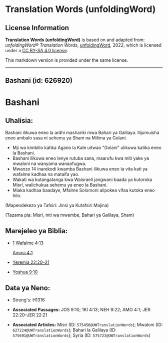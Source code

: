 # Translation Words (unfoldingWord)

## License Information

**Translation Words (unfoldingWord)** is based on and adapted from: _unfoldingWord® Translation Words_, [unfoldingWord](https://unfoldingword.org/utw), 2022, which is licensed under a [CC BY-SA 4.0 license](https://creativecommons.org/licenses/by-sa/4.0/legalcode.en).

This markdown version is provided under the same license.



--------------------------------

## Bashani (id: 626920)

Bashani
=======

Uhalisia:
---------

Bashani ilikuwa eneo la ardhi mashariki mwa Bahari ya Galilaya. Ilijumuisha eneo ambalo sasa ni sehemu ya Sham na Milima ya Golani.

* Mji wa kimbilio katika Agano la Kale uitwao "Golani" ulikuwa katika eneo la Bashani.
* Bashani ilikuwa eneo lenye rutuba sana, maarufu kwa miti yake ya mwaloni na wanyama wanaofugwa.
* Mwanzo 14 inarekodi kwamba Bashani ilikuwa eneo la vita kati ya wafalme kadhaa na mataifa yao.
* Wakati wa kutangatanga kwa Waisraeli jangwani baada ya kutoroka Misri, walichukua sehemu ya eneo la Bashani.
* Miaka kadhaa baadaye, Mfalme Solomoni alipokea vifaa kutoka eneo hilo.

(Mapendekezo ya Tafsiri: Jinsi ya Kutafsiri Majina)

(Tazama pia: Misri, mti wa mwembe, Bahari ya Galilaya, Sham)

Marejeleo ya Biblia:
--------------------

* [1 Wafalme 4:13](https://ref.ly/1Kgs4:13)

    [Amosi 4:1](https://ref.ly/Amos4:1)

* [Yeremia 22:20–21](https://ref.ly/Jer22:20-Jer22:21)
* [Yoshua 9:10](https://ref.ly/Josh9:10)

Data ya Neno:
-------------

* Strong's: H1316

* **Associated Passages:** JOS 9:10; 1KI 4:13; NEH 9:22; AMO 4:1; JER 22:20–JER 22:21
* **Associated Articles:** Misri (ID: `575456@UWTranslationWords`); Mwaloni (ID: `627224@UWTranslationWords`); Bahari la Galilaya (ID: `575691@UWTranslationWords`); Syria (ID: `575723@UWTranslationWords`)


